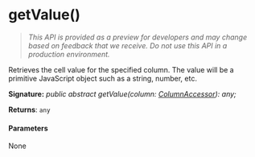 # getValue()

> _This API is provided as a preview for developers and may change based on feedback that we receive.  Do not use this API in a production environment._

Retrieves the cell value for the specified column. The value will be a primitive JavaScript object such as a string, number, etc.

**Signature:** _public abstract getValue(column: [ColumnAccessor](../../sp-listview-extensibility.api/class/columnaccessor.md)): any;_

**Returns**: `any`





#### Parameters
None


